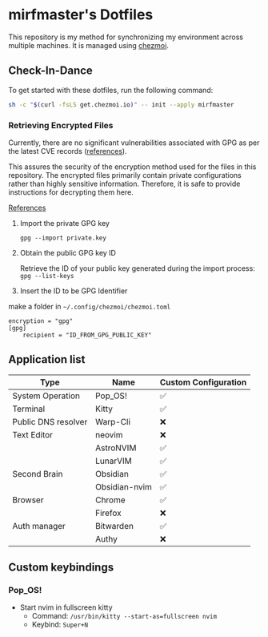 # mirfmaster's Dotfiles

This repository is my method for synchronizing my environment across multiple machines. It is managed using [chezmoi](https://www.chezmoi.io/).

## Check-In-Dance

To get started with these dotfiles, run the following command:

```bash
sh -c "$(curl -fsLS get.chezmoi.io)" -- init --apply mirfmaster
```

### Retrieving Encrypted Files

Currently, there are no significant vulnerabilities associated with GPG as per the latest CVE records ([references](https://www.cvedetails.com/vulnerability-list/vendor_id-4711/Gnupg.html)).

This assures the security of the encryption method used for the files in this repository.
The encrypted files primarily contain private configurations rather than highly sensitive information.
Therefore, it is safe to provide instructions for decrypting them here.

[References](https://www.chezmoi.io/user-guide/encryption/gpg/)

1. Import the private GPG key

   `gpg --import private.key`

2. Obtain the public GPG key ID

   Retrieve the ID of your public key generated during the import process:
   `gpg --list-keys`

3. Insert the ID to be GPG Identifier

make a folder in `~/.config/chezmoi/chezmoi.toml`

```
encryption = "gpg"
[gpg]
    recipient = "ID_FROM_GPG_PUBLIC_KEY"
```

## Application list

| Type                | Name          | Custom Configuration |
| ------------------- | ------------- | -------------------- |
| System Operation    | Pop_OS!       | ✅                   |
| Terminal            | Kitty         | ✅                   |
| Public DNS resolver | Warp-Cli      | ❌                   |
| Text Editor         | neovim        | ❌                   |
|                     | AstroNVIM     | ✅                   |
|                     | LunarVIM      | ✅                   |
| Second Brain        | Obsidian      | ✅                   |
|                     | Obsidian-nvim | ✅                   |
| Browser             | Chrome        | ✅                   |
|                     | Firefox       | ❌                   |
| Auth manager        | Bitwarden     | ✅                   |
|                     | Authy         | ❌                   |

## Custom keybindings

### Pop_OS!

- Start nvim in fullscreen kitty
  - Command: `/usr/bin/kitty --start-as=fullscreen nvim`
  - Keybind: `Super+N`
